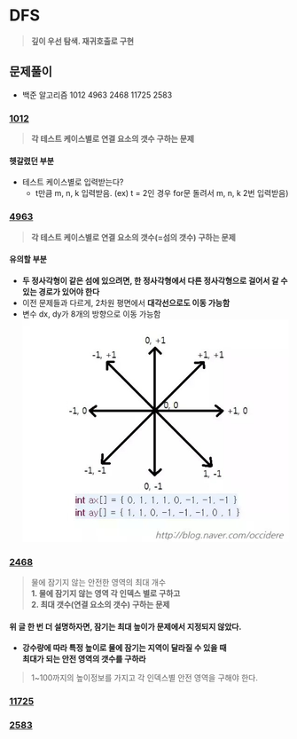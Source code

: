 # DFS
> <b>깊이 우선 탐색. 재귀호출로 구현</b>

## 문제풀이
- 백준 알고리즘 1012 4963 2468 11725 2583

### [1012](https://www.acmicpc.net/problem/1012)
> <b>각 테스트 케이스별로 연결 요소의 갯수 구하는 문제 </b>
#### 헷갈렸던 부분
- 테스트 케이스별로 입력받는다?
  - t만큼 m, n, k 입력받음. (ex) t = 2인 경우 for문 돌려서 m, n, k 2번 입력받음)
### [4963](https://www.acmicpc.net/problem/4963)
> <b>각 테스트 케이스별로 연결 요소의 갯수(=섬의 갯수) 구하는 문제 </b>
#### 유의할 부분
- <b>두 정사각형이 같은 섬에 있으려면, 한 정사각형에서 다른 정사각형으로 걸어서 갈 수 있는 경로가 있어야 한다</b>
- 이전 문제들과 다르게, 2차원 평면에서 <b>대각선으로도 이동 가능함</b>
- 변수 dx, dy가 8개의 방향으로 이동 가능함
![img](img/4.%204963-2.jpg)
### [2468](https://www.acmicpc.net/problem/2468)
> 물에 잠기지 않는 안전한 영역의 최대 개수  
> <b>1. 물에 잠기지 않는 영역 각 인덱스 별로 구하고  
> 2. 최대 갯수(연결 요소의 갯수) 구하는 문제</b>
#### 위 글 한 번 더 설명하자면, 잠기는 최대 높이가 문제에서 지정되지 않았다.
- <b>강수량에 따라 특정 높이로 물에 잠기는 지역이 달라질 수 있을 때  
  최대가 되는 안전 영역의 갯수를 구하라</b>
> 1~100까지의 높이정보를 가지고 각 인덱스별 안전 영역을 구해야 한다.
### [11725](https://www.acmicpc.net/problem/11725)
### [2583](https://www.acmicpc.net/problem/2583)